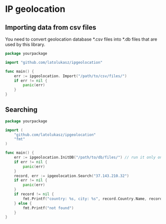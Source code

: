 # IP geolocation 

## Importing data from csv files

You need to convert geolocation database *.csv files into *.db files that
are used by this library.

```go
package yourpackage

import "github.com/latolukasz/ipgeolocation"

func main() {
    err := ipgeolocation. Import("/path/to/csv/files/")
    if err != nil {
        panic(err)
    }
}
```

## Searching 

```go
package yourpackage

import (
	"github.com/latolukasz/ipgeolocation"
	"fmt"
)

func main() {
    err := ipgeolocation.InitDB("/path/to/db/files/") // run it only once in your app
    if err != nil {
        panic(err)
    }
    record, err := ipgeolocation.Search("37.143.210.32")
    if err != nil {
        panic(err)
    }
    if record != nil {
        fmt.Printf("country: %s, city: %s", record.Country.Name, record.City)
    } else {
        fmt.Printf("not found")
    }
}
```